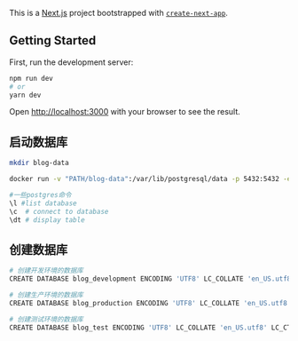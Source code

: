 This is a [Next.js](https://nextjs.org/) project bootstrapped
with [`create-next-app`](https://github.com/vercel/next.js/tree/canary/packages/create-next-app).

## Getting Started

First, run the development server:

```bash
npm run dev
# or
yarn dev
```

Open [http://localhost:3000](http://localhost:3000) with your browser to see the result.

## 启动数据库

```bash
mkdir blog-data

docker run -v "PATH/blog-data":/var/lib/postgresql/data -p 5432:5432 -e POSTGRES_USER=blog -e POSTGRES_HOST_AUTH_METHOD=trust -d postgres

#一些postgres命令
\l #list database
\c  # connect to database
\dt # display table
```

## 创建数据库

```bash
# 创建开发环境的数据库
CREATE DATABASE blog_development ENCODING 'UTF8' LC_COLLATE 'en_US.utf8' LC_CTYPE 'en_US.utf8';

# 创建生产环境的数据库
CREATE DATABASE blog_production ENCODING 'UTF8' LC_COLLATE 'en_US.utf8' LC_CTYPE 'en_US.utf8';

# 创建测试环境的数据库
CREATE DATABASE blog_test ENCODING 'UTF8' LC_COLLATE 'en_US.utf8' LC_CTYPE 'en_US.utf8';
```
